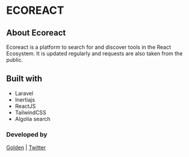 # ECOREACT

## About Ecoreact

Ecoreact is a platform to search for and discover tools in the React Ecosystem.
It is updated regularly and requests are also taken from  the public.

## Built with

- Laravel
- Inertiajs
- ReactJS
- TailwindCSS
- Algolia search

### Developed by
[Golden](https://github.com/goldenhub) | 
[Twitter](https://twitter.com/chibu_exe)
